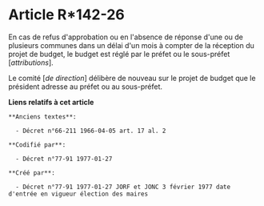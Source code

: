 # Article R*142-26

En cas de refus d'approbation ou en l'absence de réponse d'une ou de plusieurs communes dans un délai d'un mois à compter de
la réception du projet de budget, le budget est réglé par le préfet ou le sous-préfet [*attributions*]. 

Le comité [*de direction*] délibère de nouveau sur le projet de budget que le président adresse au préfet ou au sous-préfet.

**Liens relatifs à cet article**

	**Anciens textes**:

	  - Décret n°66-211 1966-04-05 art. 17 al. 2

	**Codifié par**:

	  - Décret n°77-91 1977-01-27

	**Créé par**:

	  - Décret n°77-91 1977-01-27 JORF et JONC 3 février 1977 date d'entrée en vigueur élection des maires

